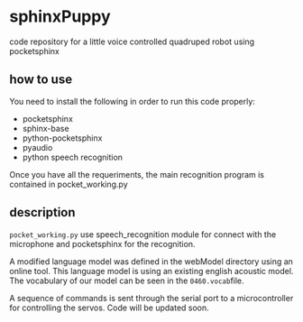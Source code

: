 # sphinxPuppy
code repository for a little voice controlled quadruped robot using pocketsphinx

## how to use

You need to install the following in order to run this code properly:
  - pocketsphinx
  - sphinx-base
  - python-pocketsphinx
  - pyaudio
  - python speech recognition

Once you have all the requeriments, the main recognition program is contained in pocket_working.py

## description
`pocket_working.py` use speech_recognition module for connect with the microphone and pocketsphinx for the recognition.

A modified language model was defined in the webModel directory using an online tool. This language model is using 
an existing english acoustic model. The vocabulary of our model can be seen in the `0460.vocab`file.

A sequence of commands is sent through the serial port to a microcontroller for controlling the servos. Code will be updated soon.

